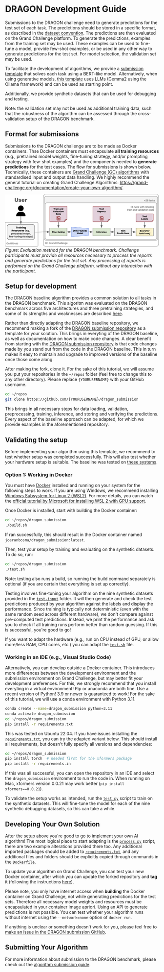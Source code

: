 # DRAGON Development Guide

Submissions to the DRAGON challenge need to generate predictions for the test set of each task. The predictions should be stored in a specific format, as described in the [dataset convention](/documentation/dataset_convention.md). The predictions are then evaluated on the Grand Challenge platform. To generate the predictions, examples from the training set may be used. These examples can be used to fine-tune a model, provide few-shot examples, or be used in any other way to generate predictions for the test set. For model selection, the validation set may be used. 

To facilitate the development of algorithms, we provide a [submission template](https://github.com/DIAGNijmegen/dragon_submission) that solves each task using a BERT-like model. Alternatively, when using generative models, [this template]((https://github.com/DIAGNijmegen/dragon_submission_llm_extractinator_gemma2)) uses LLMs (Gemma2 using the Ollama framework) and can be used as starting point.

Additionally, we provide synthetic datasets that can be used for debugging and testing.

Note: the validation set may not be used as additional training data, such that the robustness of the algorithm can be assessed through the cross-validation setup of the DRAGON benchmark.

## Format for submissions
Submissions to the DRAGON challenge are to be made as Docker containers. Thse Docker containers must encapsulate **all training resources** (e.g., pretrained model weights, fine-tuning strategy, and/or prompting strategy with few-shot examples) and the components needed to **generate predictions** for the test cases. The flow for submissions is shown below. Technically, these containers are [Grand Challenge (GC) algorithms](https://grand-challenge.org/documentation/algorithms/) with standardised input and output data handling. We highly recommend  the general tutorial on creating
Grand Challenge Algorithms: <a href="https://grand-challenge.org/documentation/create-your-own-algorithm/" target="_blank">https://grand-challenge.org/documentation/create-your-own-algorithm/</a>.


![DRAGON_benchmark_flowdiagram](DRAGON_benchmark_flowdiagram.png)
*Figure: Evaluation method for the DRAGON benchmark. Challenge participants must provide all resources necessary to process the reports and generate predictions for the test set. Any processing of reports is performed on the Grand Challenge platform, without any interaction with the participant.*


## Setup for development
The DRAGON baseline algorithm provides a common solution to all tasks in the DRAGON benchmark. This algoritm was evaluated on the DRAGON benchmark across five architectures and three pretraining strategies, and some of its strengths and weaknesses are described [here](/README.md#where-does-the-dragon-baseline-perform-well-and-where-does-it-not-perform).

Rather than directly adapting the DRAGON baseline repository, we recommend making a fork of the [DRAGON submission repository](https://github.com/DIAGNijmegen/dragon_submission) as a template for your solution. This brings in everyting of the DRAGON baseline, as well as documentation on how to make code changes. A clear benefit from starting with the [DRAGON submission repository](https://github.com/DIAGNijmegen/dragon_submission) is that code changes made by you stand out from the code in the DRAGON baseline. This in turn makes it easy to maintain and upgrade to improved versions of the baseline once those come along.

After making the fork, clone it. For the sake of this tutorial, we will assume you put your repositories in the `~/repos` folder (feel free to change this to any other directory). Please replace `{YOURUSERNAME}` with your GitHub username.

```bash
cd ~/repos
git clone https://github.com/{YOURUSERNAME}/dragon_submission
```

This brings in all necessary steps for data loading, validation, preprocessing, training, inference, and storing and verifying the predictions. Every aspect of the baseline approach can be adapted, for which we provide examples in the aforementioned repository.


## Validating the setup
Before implementing your algorithm using this template, we recommend to test whether setup was completed successfully. This will also test whether your hardware setup is suitable. The baseline was tested on [these systems](/documentation/system_requirements.md). 


### Option 1: Working in Docker
You must have
<a href="https://docs.docker.com/get-docker/" target="_blank">Docker</a>
installed and running on your system for the following steps to work. If
you are using Windows, we recommend installing
<a href="https://docs.microsoft.com/en-us/windows/wsl/install" target="_blank">Windows Subsystem for Linux 2 (WSL2)</a>. For more
details, you can watch the
<a href="https://www.youtube.com/watch?v=PdxXlZJiuxA" target="_blank">official tutorial by Microsoft for installing WSL 2 with
GPU support</a>.

Once Docker is installed, start with building the Docker container:

```bash
cd ~/repos/dragon_submission
./build.sh
```

If ran successfully, this should result in the Docker container named `joeranbosma/dragon_submission:latest`.

Then, test your setup by training and evaluating on the synthetic datasets. To do so, run:

```bash
cd ~/repos/dragon_submission
./test.sh
```

Note: testing also runs a build, so running the build command separately is optional (if you are certain that everything is set up correctly).

Testing involves fine-tuning your algorithm on the nine synthetic datasets provided in the <a href="https://github.com/DIAGNijmegen/dragon_submission/tree/main/test-input" target="_blank">`test-input`</a> folder. It will then generate and check the test predictions produced by your algorithm against the labels and display the performance. Since training is typically not deterministic (even with the same random seed across different hardware), we don't compare against pre-computed test predictions. Instead, we print the performance and ask you to check if all training runs perform better than random guessing. If this is successful, you're good to go!

If you want to adapt the hardware (e.g., run on CPU instead of GPU, or allow more/less RAM, CPU cores, etc.) you can adapt the <a href="https://github.com/DIAGNijmegen/dragon_submission/blob/main/test.sh" target="_blank">`test.sh`</a> file.


### Working in an IDE (e.g., Visual Studio Code)
Alternatively, you can develop outside a Docker container. This introduces more differences between the development environment and the submission environment on Grand Challenge, but may better fit your development preferences. For this, we strongly recommend that you install everyting in a virtual environment! Pip or anaconda are both fine. Use a recent version of Python! 3.9 or newer is guaranteed to work! For the sake of this tutorial, we will use a conda environment with Python 3.11.

```bash
conda create --name=dragon_submission python=3.11
conda activate dragon_submission
cd ~/repos/dragon_submission
pip install -r requirements.txt
```

This was tested on Ubuntu 22.04. If you have issues installing the <a href="https://github.com/DIAGNijmegen/dragon_submission/blob/main/requirements.txt" target="_blank">`requirements.txt`</a>, you can try the adapted variant below. This should install all requirements, but doesn't fully specify all versions and dependencies:

```bash
cd ~/repos/dragon_submission
pip install torch  # needed first for the xformers package
pip install -r requirements.in
```

If this was all successful, you can open the repository in an IDE and select the `dragon_submission` environment to run the code in. When running on Mac, xformers version 0.0.21 may work better (`pip install xformers==0.0.21`).

To validate the setup works as intended, run the <a href="https://github.com/DIAGNijmegen/dragon_submission/blob/main/test.py" target="_blank">`test.py`</a> script to train on the synthetic datasets. This will fine-tune the model for each of the nine synthetic debugging datasets, so this can take a while.


## Developing Your Own Solution
After the setup above you're good to go to implement your own AI algorithm! The most logical place to start adapting is the <a href="https://github.com/DIAGNijmegen/dragon_submission/blob/main/process.py" target="_blank">`process.py`</a> script, there are two example alterations provided there too. Any additional imported packages should be added to <a href="https://github.com/DIAGNijmegen/dragon_submission/blob/main/requirements.txt" target="_blank">`requirements.txt`</a>, and any additional files and folders should be explicitly copied through commands in the <a href="https://github.com/DIAGNijmegen/dragon_submission/blob/main/Dockerfile" target="_blank">`Dockerfile`</a>. 

To update your algorithm on Grand Challenge, you can test your new Docker container, after which you can update the forked repository and **tag** it (following the instructions
<a href="https://grand-challenge.org/documentation/linking-a-github-repository-to-your-algorithm/" target="_blank">here</a>).

Please note, you only have internet access when **building** the Docker container on Grand Challenge, not while generating predictions for the test sets. Therefore all necessary model weights and resources must be encapsulated in your container image apriori. Using an API to generate predictions is not possible. You can test whether your algorithm runs without internet using the `--network=none` option of `docker run`.

If anything is unclear or something doesn't work for you, please feel free to
<a href="https://github.com/DIAGNijmegen/dragon_submission/issues" target="_blank">make an issue in the DRAGON submission GitHub</a>.


## Submitting Your Algorithm
For more information about submission to the DRAGON benchmark, please check out the [algorithm submission guide](https://dragon.grand-challenge.org/submission/).
